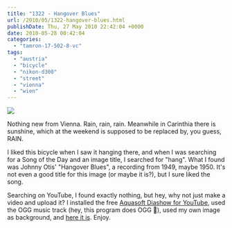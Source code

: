 ```yaml
---
title: "1322 - Hangover Blues"
url: /2010/05/1322-hangover-blues.html
publishDate: Thu, 27 May 2010 22:42:04 +0000
date: 2010-05-28 00:42:04
categories: 
  - "tamron-17-502-8-vc"
tags: 
  - "austria"
  - "bicycle"
  - "nikon-d300"
  - "street"
  - "vienna"
  - "wien"
---
```

<a target="_blank" href="https://d25zfm9zpd7gm5.cloudfront.net/1200x1200/2010/20100527_171322_ps.jpg"><img src="https://d25zfm9zpd7gm5.cloudfront.net/0600x0600/2010/20100527_171322_ps.jpg" /></a>

Nothing new from Vienna. Rain, rain, rain. Meanwhile in Carinthia there is sunshine, which at the weekend is supposed to be replaced by, you guess, RAIN.

I liked this bicycle when I saw it hanging there, and when I was searching for a Song of the Day and an image title, I searched for "hang". What I found was Johnny Otis' "Hangover Blues", a recording from 1949, maybe 1950. It's not even a good title for this image (or maybe it is?), but I sure liked the song.

 Searching on YouTube, I found exactly nothing, but hey, why not just make a video and upload it? I installed the free <a target="_blank" href="http://www.aquasoft.de/main_en.as">Aquasoft Diashow for YouTube</a>, used the OGG music track (hey, this program does OGG 🙂), used my own image as background, and <a target="_blank" href="http://www.youtube.com/watch?v=TAzuWW7mDMc">here it is</a>. Enjoy.

